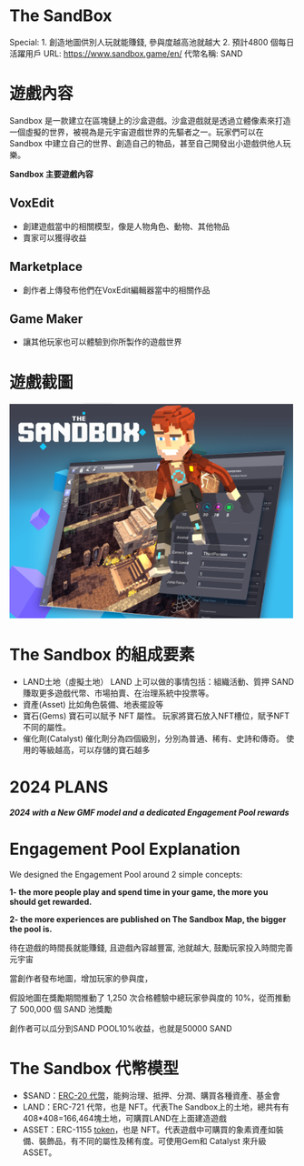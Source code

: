 # The SandBox

Special: 1. 創造地圖供別人玩就能賺錢, 參與度越高池就越大
2. 預計4800 個每日活躍用戶
URL: https://www.sandbox.game/en/
代幣名稱: SAND

# 遊戲內容

Sandbox 是一款建立在區塊鏈上的沙盒遊戲。沙盒遊戲就是透過立體像素來打造一個虛擬的世界，被視為是元宇宙遊戲世界的先驅者之一。玩家們可以在 Sandbox 中建立自己的世界、創造自己的物品，甚至自己開發出小遊戲供他人玩樂。

**Sandbox 主要遊戲內容**

## VoxEdit

- 創建遊戲當中的相關模型，像是人物角色、動物、其他物品
- 賣家可以獲得收益

## Marketplace

- 創作者上傳發布他們在VoxEdit編輯器當中的相關作品

## Game Maker

- 讓其他玩家也可以體驗到你所製作的遊戲世界

# 遊戲截圖

![Untitled](The%20SandBox%2033b8e1eddd5f4abe805652f28200d133/Untitled.png)

# **The Sandbox 的組成要素**

- LAND土地（虛擬土地） LAND 上可以做的事情包括：組織活動、質押 SAND 賺取更多遊戲代幣、市場拍賣、在治理系統中投票等。
- 資產(Asset) 比如角色裝備、地表擺設等
- 寶石(Gems) 寶石可以賦予 NFT 屬性。 玩家將寶石放入NFT槽位，賦予NFT不同的屬性。
- 催化劑(Catalyst) 催化劑分為四個級別，分別為普通、稀有、史詩和傳奇。 使用的等級越高，可以存儲的寶石越多

# 2024 PLANS

***2024 with a New GMF model and a dedicated Engagement Pool rewards***

# **Engagement Pool Explanation**

We designed the Engagement Pool around 2 simple concepts:

**1- the more people play and spend time in your game, the more you should get rewarded.**

**2- the more experiences are published on The Sandbox Map, the bigger the pool is.**

待在遊戲的時間長就能賺錢, 且遊戲內容越豐富, 池就越大, 鼓勵玩家投入時間完善元宇宙

當創作者發布地圖，增加玩家的參與度，

假設地圖在獎勵期間推動了 1,250 次合格體驗中總玩家參與度的 10%，從而推動了 500,000 個 SAND 池獎勵

創作者可以瓜分到SAND POOL10%收益，也就是50000 SAND

# **The Sandbox 代幣模型**

- $SAND：[ERC-20 代幣](https://www.btcc.com/zh-TW/academy/crypto-basics/what-is-erc-20)，能夠治理、抵押、分潤、購買各種資產、基金會
- LAND：ERC-721 代幣，也是 NFT。代表The Sandbox上的土地，總共有有408*408=166,464塊土地，可購買LAND在上面建造遊戲
- ASSET：ERC-1155 [token](https://www.btcc.com/zh-TW/academy/crypto-basics/the-difference-between-token-and-coin)，也是 NFT。代表遊戲中可購買的象素資產如裝備、裝飾品，有不同的屬性及稀有度。可使用Gem和 Catalyst 來升級 ASSET。